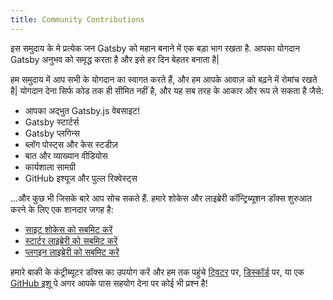 ```yaml
---
title: Community Contributions
---
```


इस समुदाय के मे प्रत्येक जन Gatsby को महान बनाने में एक बड़ा भाग रखता है. आपका योगदान Gatsby अनुभव को समृद्ध करता है और इसे हर दिन बेहतर बनाता है|


हम समुदाय में आप सभी के योगदान का स्वागत करते हैं, और हम आपके आवाज़ को बढ़ने में रोमांच रखते है| योगदान देना सिर्फ कोड तक ही सीमित नहीं है, और यह सब तरह के आकार और रूप ले सकता है जैसे:

- आपका अद्भुत Gatsby.js वेबसाइट!
- Gatsby स्टार्टर्स
- Gatsby प्लगिन्स
- ब्लॉग पोस्ट्स और केस स्टडीज़
- बात और व्याख्यान वीडियोस
- कार्यशाला सामग्री
- GitHub इश्यूज और पुल्ल रिक्वेस्ट्स

...और कुछ भी जिसके बारे आप सोच सकते हैं. हमारे शोकेस और लाइब्रेरी कॉन्ट्रिब्यूशन डॉक्स शुरुआत करने के लिए एक शानदार जगह है:

- [साइट शोकेस को सबमिट करें](/contributing/site-showcase-submissions)
- [स्टार्टर लाइब्रेरी को सबमिट करें](/contributing/submit-to-starter-library/)
- [प्लगइन लाइब्रेरी को सबमिट करें](/contributing/submit-to-plugin-library/)

हमारे बाकी के कंट्रीब्यूटर डॉक्स का उपयोग करें और हम तक पहुंचे [ट्विटर](https://twitter.com/gatsbyjs) पर, [डिस्कॉर्ड](https://gatsby.dev/discord) पर, या एक [GitHub इशू](/contributing/how-to-file-an-issue/) पे अगर आपके पास सहयोग देना पर कोई भी प्रश्न है!
